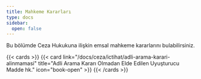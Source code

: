 ```yaml
---
title: Mahkeme Kararları
type: docs
sidebar:
  open: false
---
```


Bu bölümde Ceza Hukukuna ilişkin emsal mahkeme kararlarını bulabilirsiniz.

{{< cards >}}
{{< card link="/docs/ceza/ictihat/adli-arama-karari-alinmamasi" title="Adli Arama Kararı Olmadan Elde Edilen Uyuşturucu Madde hk." icon="book-open" >}}
{{< /cards >}}
